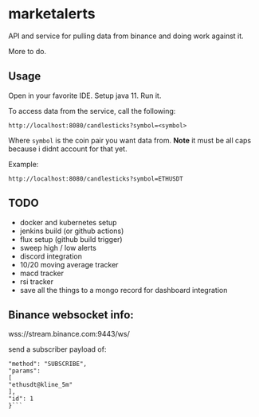 # marketalerts

API and service for pulling data from binance and doing work against it.

More to do.

## Usage

Open in your favorite IDE. Setup java 11. Run it. 

To access data from the service, call the following: 

```http://localhost:8080/candlesticks?symbol=<symbol>```

Where `symbol` is the coin pair you want data from. **Note** it must be all caps because i didnt account for that yet. 

Example: 

```
http://localhost:8080/candlesticks?symbol=ETHUSDT
```

## TODO

* docker and kubernetes setup
* jenkins build (or github actions) 
* flux setup (github build trigger)
* sweep high / low alerts
* discord integration
* 10/20 moving average tracker
* macd tracker
* rsi tracker
* save all the things to a mongo record for dashboard integration

## Binance websocket info:

wss://stream.binance.com:9443/ws/<streamName>

send a subscriber payload of:

```{
"method": "SUBSCRIBE",
"params":
[
"ethusdt@kline_5m"
],
"id": 1
}```

